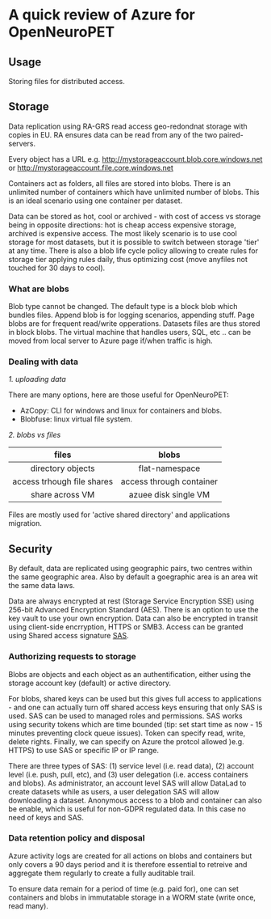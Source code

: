 # A quick review of Azure for OpenNeuroPET

## Usage

Storing files for distributed access.

## Storage

Data replication using RA-GRS read access geo-redondnat storage with copies in EU. RA ensures data can be read from any of the two paired-servers.

Every object has a URL e.g. http://mystorageaccount.blob.core.windows.net or http://mystorageaccount.file.core.windows.net

Containers act as folders, all files are stored into blobs. There is an unlimited number of containers which have unlimited number of blobs. This is an ideal scenario using one container per dataset. 

Data can be stored as hot, cool or archived - with cost of access vs storage being in opposite directions: hot is cheap access expensive storage, archived is expensive access. The most likely scenario is to use cool storage for most datasets, but it is possible to switch between storage 'tier' at any time. There is also a blob life cycle policy allowing to create rules for storage tier applying rules daily, thus optimizing cost (move anyfiles not touched for 30 days to cool).

### What are blobs

Blob type cannot be changed. The default type is a block blob which bundles files. Append blob is for logging scenarios, appending stuff. Page blobs are for frequent read/write opperations. Datasets files are thus stored in block blobs. The virtual machine that handles users, SQL, etc .. can be moved from local server to Azure page if/when traffic is high.

### Dealing with data

*1. uploading data*

There are many options, here are those useful for OpenNeuroPET:
- AzCopy: CLI for windows and linux for containers and blobs.
- Blobfuse: linux virtual file system.

*2. blobs vs files*

| files                      |  blobs                   |
|:--------------------------:|:------------------------:|
| directory objects          | flat-namespace           |
| access trhough file shares | access through container |
| share across VM            | azuee disk single VM     |

Files are mostly used for 'active shared directory' and applications migration.


## Security

By default, data are replicated using geographic pairs, two centres within the same geographic area. Also by default a goegraphic area is an area wit the same data laws.  

Data are always encrypted at rest (Storage Service Encryption SSE) using 256-bit Advanced Encryption Standard (AES). There is an option to use the key vault to use your own encryption. Data can also be encrypted in transit using client-side encrryption, HTTPS or SMB3. Access can be granted using Shared access signature [SAS](https://learn.microsoft.com/en-us/rest/api/storageservices/create-user-delegation-sas).  

### Authorizing requests to storage

Blobs are objects and each object as an authentification, either using the storage account key (default) or active directory. 

For blobs, shared keys can be used but this gives full access to applications - and one can actually turn off shared access keys ensuring that only SAS is used. SAS can be used to managed roles and permissions. SAS works using security tokens which are time bounded (tip: set start time as now - 15 minutes preventing clock queue issues). Token can specify read, write, delete rights. Finally, we can specify on Azure the protcol allowed )e.g. HTTPS) to use SAS or specific IP or IP range.  

There are three types of SAS: (1) service level (i.e. read data), (2) account level (i.e. push, pull, etc), and (3) user delegation (i.e. access containers and blobs). As administrator, an account level SAS will allow DataLad to create datasets while as users, a user delegation SAS will allow downloading a dataset.  Anonymous access to a blob and container can also be enable, which is useful for non-GDPR regulated data. In this case no need of keys and SAS.  

### Data retention policy and disposal

Azure activity logs are created for all actions on blobs and containers but only covers a 90 days period and it is therefore essential to retreive and aggregate them regularly to create a fully auditable trail. 

To ensure data remain for a period of time (e.g. paid for), one can set containers and blobs in immutatable storage in a WORM state (write once, read many). 






